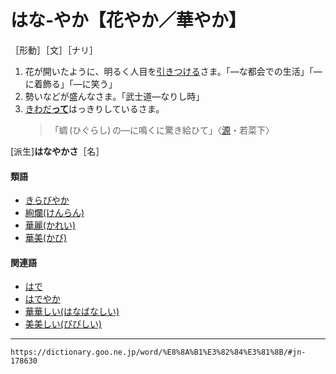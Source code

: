 # はな‐やか【花やか／華やか】

［形動］［文］［ナリ］

1. 花が開いたように、明るく人目を[引きつける](ひきつける（引き付ける）)さま。「―な都会での生活」「―に着飾る」「―に笑う」
2. 勢いなどが盛んなさま。「武士道―なりし時」
3. [きわだ**って**](きわだつ（際立つ）)はっきりしているさま。
    >「蜩 (ひぐらし) の―に鳴くに驚き給ひて」〈[源](https://dictionary.goo.ne.jp/word/%E6%BA%90%E6%B0%8F%E7%89%A9%E8%AA%9E/#jn-69890)・若菜下〉
        

\[派生\]**はなやかさ**［名］

#### 類語

-   [きらびやか](https://dictionary.goo.ne.jp/word/%E3%81%8D%E3%82%89%E3%81%B3%E3%82%84%E3%81%8B/#jn-58130)
-   [絢爛(けんらん)](https://dictionary.goo.ne.jp/word/%E7%B5%A2%E7%88%9B/#jn-70975)
-   [華麗(かれい)](https://dictionary.goo.ne.jp/word/%E8%8F%AF%E9%BA%97/#jn-46656)
-   [華美(かび)](https://dictionary.goo.ne.jp/word/%E8%8F%AF%E7%BE%8E/#jn-44027)

#### 関連語

-   [はで](https://dictionary.goo.ne.jp/word/%E6%B4%BE%E6%89%8B/#jn-177962)
-   [はでやか](https://dictionary.goo.ne.jp/word/%E6%B4%BE%E6%89%8B%E3%82%84%E3%81%8B/#jn-178006)
-   [華華しい(はなばなしい)](https://dictionary.goo.ne.jp/word/%E8%8A%B1%E8%8A%B1%E3%81%97%E3%81%84/#jn-178528)
-   [美美しい(びびしい)](https://dictionary.goo.ne.jp/word/%E7%BE%8E%E7%BE%8E%E3%81%97%E3%81%84/#jn-186789)

---
`https://dictionary.goo.ne.jp/word/%E8%8A%B1%E3%82%84%E3%81%8B/#jn-178630`